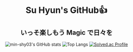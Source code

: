<div align="center">

# Su Hyun's GitHub👍
## いっそ楽しもう Magic で日々を

![min-shy03's GitHub stats](https://github-readme-stats.vercel.app/api?username=min-shy03&show_icons=true&theme=onedark)
![Top Langs](https://github-readme-stats.vercel.app/api/top-langs/?username=min-shy03&theme=onedark)
[![Solved.ac Profile](http://mazassumnida.wtf/api/generate_badge?boj=alstngusqkqh)](https://solved.ac/alstngusqkqh)

